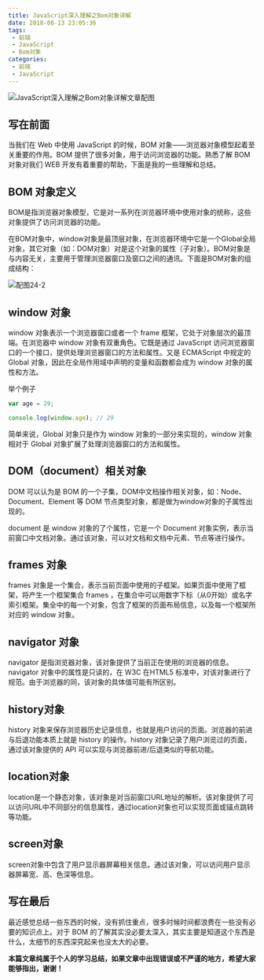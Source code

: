 ```yaml
---
title: JavaScript深入理解之Bom对象详解
date: 2018-08-13 23:05:36
tags:
 - 前端
 - JavaScript
 - Bom对象
categories:
 - 前端
 - JavaScript
---
```


![JavaScript深入理解之Bom对象详解文章配图](https://cavszhouyou-1254093697.cos.ap-chongqing.myqcloud.com/peitu24-1.jpg)

## 写在前面

当我们在 Web 中使用 JavaScript 的时候，BOM 对象——浏览器对象模型起着至关重要的作用。BOM 提供了很多对象，用于访问浏览器的功能。熟悉了解 BOM 对象对我们 WEB 开发有着重要的帮助，下面是我的一些理解和总结。

<!-- more -->

## BOM 对象定义

BOM是指浏览器对象模型，它是对一系列在浏览器环境中使用对象的统称，这些对象提供了访问浏览器的功能。

在BOM对象中，window对象是最顶层对象，在浏览器环境中它是一个Global全局对象，其它对象（如：DOM对象）对是这个对象的属性（子对象）。BOM对象是与内容无关，主要用于管理浏览器窗口及窗口之间的通讯。下面是BOM对象的组成结构：

![配图24-2](https://cavszhouyou-1254093697.cos.ap-chongqing.myqcloud.com/peitu24-2.png)

## window 对象

window 对象表示一个浏览器窗口或者一个 frame 框架，它处于对象层次的最顶端。在浏览器中 window 对象有双重角色。它既是通过 JavaScript 访问浏览器窗口的一个接口，提供处理浏览器窗口的方法和属性。又是 ECMAScript 中规定的 Global 对象，因此在全局作用域中声明的变量和函数都会成为 window 对象的属性和方法。

举个例子

```js
var age = 29;

console.log(window.age); // 29
```

简单来说，Global 对象只是作为 window 对象的一部分来实现的，window 对象相对于 Global 对象扩展了处理浏览器窗口的方法和属性。

## DOM（document）相关对象

DOM 可以认为是 BOM 的一个子集，DOM中文档操作相关对象，如：Node、Document、Element 等 DOM 节点类型对象，都是做为window对象的子属性出现的。

document 是 window 对象的了个属性，它是一个 Document 对象实例，表示当前窗口中文档对象。通过该对象，可以对文档和文档中元素、节点等进行操作。

## frames 对象

frames 对象是一个集合，表示当前页面中使用的子框架。如果页面中使用了框架，将产生一个框架集合 frames ，在集合中可以用数字下标（从0开始）或名字索引框架。集全中的每一个对象，包含了框架的页面布局信息，以及每一个框架所对应的 window 对象。

## navigator 对象

navigator 是指浏览器对象，该对象提供了当前正在使用的浏览器的信息。navigator 对象中的属性是只读的，在 W3C 在HTML5 标准中，对该对象进行了规范。由于浏览器的同，该对象的具体值可能有所区别。

## history对象

history 对象来保存浏览器历史记录信息，也就是用户访问的页面。浏览器的前进与后退功能本质上就是 history 的操作。history 对象记录了用户浏览过的页面，通过该对象提供的 API 可以实现与浏览器前进/后退类似的导航功能。

## location对象

location是一个静态对象，该对象是对当前窗口URL地址的解析。该对象提供了可以访问URL中不同部分的信息属性，通过location对象也可以实现页面或锚点跳转等功能。

## screen对象

screen对象中包含了用户显示器屏幕相关信息。通过该对象，可以访问用户显示器屏幕宽、高、色深等信息。

## 写在最后

最近感觉总结一些东西的时候，没有抓住重点，很多时候时间都浪费在一些没有必要的知识点上。对于 BOM 的了解其实没必要太深入，其实主要是知道这个东西是什么，太细节的东西深究起来也没太大的必要。

**本篇文章纯属于个人的学习总结，如果文章中出现错误或不严谨的地方，希望大家能够指出，谢谢！** 